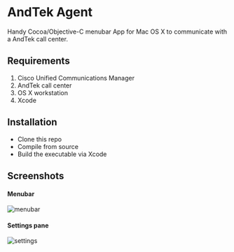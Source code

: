 AndTek Agent
============

Handy Cocoa/Objective-C menubar App for Mac OS X to communicate with a AndTek call center.

## Requirements

1. Cisco Unified Communications Manager
1. AndTek call center
1. OS X workstation
1. Xcode

## Installation

* Clone this repo
* Compile from source
* Build the executable via Xcode

## Screenshots

#### Menubar

![menubar](http://static.yeahwh.at/plugins/AndTekAgent/1_menubar.png)

#### Settings pane

![settings](http://static.yeahwh.at/plugins/AndTekAgent/2_settings.png)
